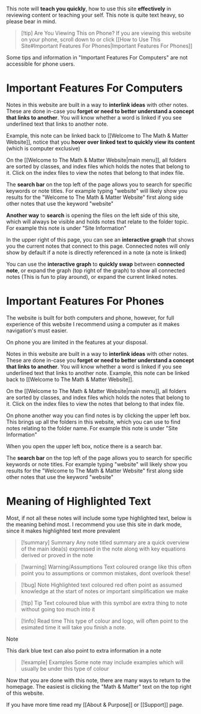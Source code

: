 This note will **teach you quickly**, how to use this site **effectively** in reviewing content or teaching your self. This note is quite text heavy, so please bear in mind.

>[!tip] Are You Viewing This on Phone?
If you are viewing this website on your phone, scroll down to or click [[How to Use This Site#Important Features For Phones|Important Features For Phones]]
>
Some tips and information in "Important Features For Computers" are not accessible  for phone users.
# Important Features For Computers
Notes in this website are built in a way to **interlink ideas** with other notes. These are done in-case you **forget or need to better understand a concept that links to another**.
You will know whether a word is linked if you see underlined text that links to another note. 

Example, this note can be linked back to [[Welcome to The Math & Matter Website]], notice that you **hover over linked text to quickly view its content** (which is computer exclusive)

On the [[Welcome to The Math & Matter Website|main menu]], all folders are sorted by classes, and index files which holds the notes that belong to it. Click on the index files to view the notes that belong to that index file.

The **search bar** on the top left of the page allows you to search for specific keywords or note titles. For example typing "website" will likely show you results for the "Welcome to The Math & Matter Website" first along side other notes that use the keyword "website"

**Another way** to **search** is opening the files on the left side of this site, which will always be visible and holds notes that relate to the folder topic. For example this note is under "Site Information" 

In the upper right of this page, you can see an **interactive graph** that shows you the current notes that connect to this page. Connected notes will only show by default if a note is directly referenced in a note (a note is linked)

You can use the **interactive graph** to **quickly swap** between **connected note**, or expand the graph (top right of the graph) to show all connected notes (This is fun to play around), or expand the current linked notes.

# Important Features For Phones
The website is built for both computers and phone, however, for full experience of this website I recommend using a computer as it makes navigation's must easier.

On phone you are limited in the features at your disposal.

Notes in this website are built in a way to **interlink ideas** with other notes. These are done in-case you **forget or need to better understand a concept that links to another**.
You will know whether a word is linked if you see underlined text that links to another note. Example, this note can be linked back to [[Welcome to The Math & Matter Website]].

On the [[Welcome to The Math & Matter Website|main menu]], all folders are sorted by classes, and index files which holds the notes that belong to it. Click on the index files to view the notes that belong to that index file. 

On phone another way you can find notes is by clicking the upper left box. This brings up all the folders in this website, which you can use to find notes relating to the folder name. For example this note is under "Site Information"

When you open the upper left box, notice there is a search bar.

The **search bar** on the top left of the page allows you to search for specific keywords or note titles. For example typing "website" will likely show you results for the "Welcome to The Math & Matter Website" first along side other notes that use the keyword "website"

# Meaning of Highlighted Text
Most, if not all these notes will include some type highlighted text, below is the meaning behind most. I recommend you use this site in dark mode, since it makes highlighted text more prevalent 

>[!summary] Summary
Any note titled summary are a quick overview of the main idea(s) expressed in the note along with key equations derived or proved in the note

>[!warning] Warning/Assumptions
Text coloured orange like this often point you to assumptions or common mistakes, dont overlook these!

>[!bug] Note
Highlighted text coloured red often point as assumed knowledge at the start of notes or important simplification we make 

>[!tip] Tip
Text coloured blue with this symbol are extra thing to note without going too much into it

>[!info] Read time
 This type of colour and logo, will often point to the esimated time it will take you finish a note.
 
>[!note] 
This dark blue text can also point to extra information in a note

>[!example] Examples
Some note may include examples which will usually be under this type of colour

Now that you are done with this note, there are many ways to return to the homepage. The easiest is clicking the "Math & Matter" text on the top right of this website. 

If you have more time read my [[About & Purpose]] or [[Support]] page. 